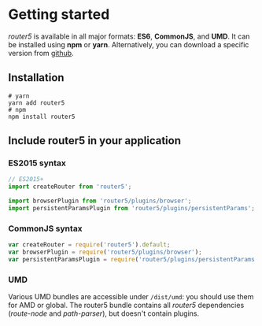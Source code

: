 # Getting started

_router5_ is available in all major formats: __ES6__, __CommonJS__, and __UMD__. It can be installed using __npm__ or __yarn__. Alternatively, you can download a specific version
from [github](https://github.com/router5/router5/releases).


## Installation

```
# yarn
yarn add router5
# npm
npm install router5
```

## Include router5 in your application

### ES2015 syntax

```js
// ES2015+
import createRouter from 'router5';

import browserPlugin from 'router5/plugins/browser';
import persistentParamsPlugin from 'router5/plugins/persistentParams';
```

### CommonJS syntax

```js
var createRouter = require('router5').default;
var browserPlugin = require('router5/plugins/browser');
var persistentParamsPlugin = require('router5/plugins/persistentParams');
```

### UMD

Various UMD bundles are accessible under `/dist/umd`: you should use them for AMD or global. The router5 bundle contains all _router5_ dependencies (_route-node_ and _path-parser_), but doesn't contain plugins.
